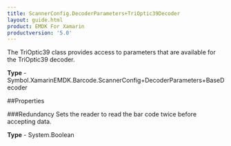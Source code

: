 ```yaml
---
title: ScannerConfig.DecoderParameters+TriOptic39Decoder
layout: guide.html
product: EMDK For Xamarin 
productversion: '5.0' 
---
```

The TriOptic39 class provides access to parameters that are available for the TriOptic39 decoder.

**Type** - Symbol.XamarinEMDK.Barcode.ScannerConfig+DecoderParameters+BaseDecoder

##Properties

###Redundancy
Sets the reader to read the bar code twice before accepting data.

**Type** - System.Boolean
